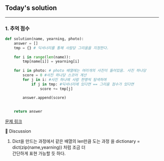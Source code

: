## Today's solution

---


### 1. 추억 점수

```python
def solution(name, yearning, photo):
    answer = []
    tmp = {} # 딕셔너리를 통해 사람당 그리움을 지정한다. 
    
    for i in range(len(name)):
        tmp[name[i]] = yearning[i]
    
    for i in photo: # photo 배열에는 여러개의 사진이 들어있음. 사진 하나당
        score = 0 #사진 하나당 스코어 계산
        for j in i: #사진 하나에 사람 한명씩 탐색하며
            if j in tmp: #딕셔너리에 있다면 == 그리움 점수가 있다면 
                score += tmp[j]
            
        answer.append(score)
    
    
    return answer

```

[문제 링크](https://school.programmers.co.kr/learn/courses/30/lessons/176963)

🤔 Discussion

1. Dict을 만드는 과정에서 같은 배열의 len만큼 도는 과정 을 dictionary = dict(zip(name,yearning)) 처럼 조금 더  
    간단하게 표현 가능할 듯 하다. 
